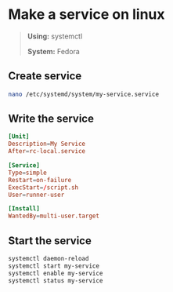# Make a service on linux

> **Using:** systemctl
> 
> **System:** Fedora

## Create service

```bash
nano /etc/systemd/system/my-service.service
```
## Write the service
```toml
[Unit]
Description=My Service
After=rc-local.service

[Service]
Type=simple
Restart=on-failure
ExecStart=/script.sh
User=runner-user

[Install]
WantedBy=multi-user.target
```
## Start the service
```bash
systemctl daemon-reload
systemctl start my-service
systemctl enable my-service
systemctl status my-service
```
